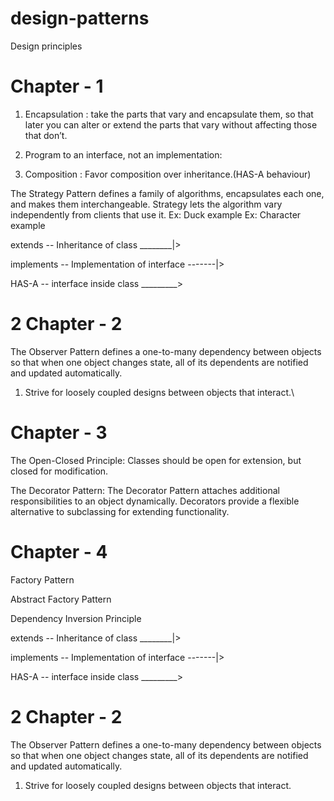 # design-patterns

Design principles

# Chapter - 1
1. Encapsulation : 
   take the parts that vary and encapsulate them, so that later you can alter or extend the parts that vary     without affecting those that don’t.

2. Program to an interface, not an implementation:
   
3. Composition : 
   Favor composition over inheritance.(HAS-A behaviour)

The Strategy Pattern defines a family of algorithms,
encapsulates each one, and makes them interchangeable.
Strategy lets the algorithm vary independently from
clients that use it.
   Ex: Duck example 
   Ex: Character example

   extends -- Inheritance of class  ________|>

   implements -- Implementation of interface -------|> 

   HAS-A -- interface inside class  _________>

# 2 Chapter - 2

The Observer Pattern defines a one-to-many
dependency between objects so that when one
object changes state, all of its dependents are
notified and updated automatically.

1. Strive for loosely coupled designs between objects that interact.\

# Chapter - 3

The Open-Closed Principle:
   Classes should be open for extension, but closed for
   modification.

The Decorator Pattern:
   The Decorator Pattern attaches additional responsibilities to an object dynamically.
   Decorators provide a flexible alternative to
   subclassing for extending functionality.

# Chapter - 4

Factory Pattern

Abstract Factory Pattern

Dependency Inversion Principle

   extends -- Inheritance of class  ________|>

   implements -- Implementation of interface -------|> 

   HAS-A -- interface inside class  _________>

# 2 Chapter - 2

The Observer Pattern defines a one-to-many
dependency between objects so that when one
object changes state, all of its dependents are
notified and updated automatically.

1. Strive for loosely coupled designs between objects that interact.